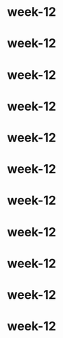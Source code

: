 # week-12
# week-12
# week-12
# week-12
# week-12
# week-12
# week-12
# week-12
# week-12
# week-12
# week-12
